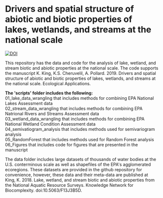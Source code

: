 # Drivers and spatial structure of abiotic and biotic properties of lakes, wetlands, and streams at the national scale 
[![DOI](https://zenodo.org/badge/DOI/10.5281/zenodo.3246537.svg)](https://doi.org/10.5281/zenodo.3246537)

This repository has the data and code for the analysis of lake, wetland, and stream biotic and abiotic properties at the national scale. The code supports the manuscript K. King, K.S. Cheruvelil, A. Pollard. 2019. Drivers and spatial structure of abiotic and biotic properties of lakes, wetlands, and streams at the national scale. Ecological Applications. 

**The 'scripts' folder includes the following:**  
01_lake_data_wrangling that includes methods for combining EPA National Lakes Assessment data  
02_stream_data_wrangling that includes methods for combining EPA Natrional Rivers and Streams Assessment data  
03_wetland_data_wrangling that includes methods for combining EPA National Wetland Condition Assessment data  
04_semivatiogram_analysis that includes methods used for semivariogram analysis  
05_RandomForest that includes methods used for Random Forest analysis  
06_Figures that includes code for figures that are presented in the manuscript

The data folder includes large datasets of thousands of water bodies at the U.S. conterminous scale as well as shapefiles of the EPA's agglomerated ecoregions. These datasets are provided in the github repository for convenience, however, these data and their meta-data are published at King, K. 2018. Lake, wetland, and stream biotic and abiotic properties from the National Aquatic Resource Surveys. Knowledge Network for Biocomplexity. doi:10.5063/F13J3B5D. 


